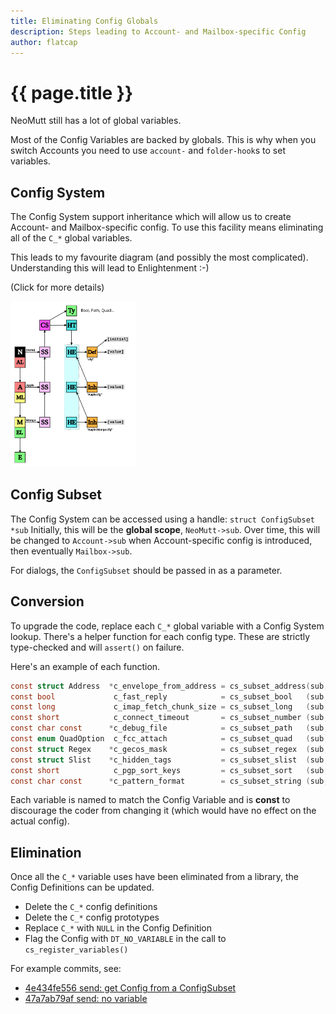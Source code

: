 ```yaml
---
title: Eliminating Config Globals
description: Steps leading to Account- and Mailbox-specific Config
author: flatcap
---
```


# {{ page.title }}

NeoMutt still has a lot of global variables.

Most of the Config Variables are backed by globals.
This is why when you switch Accounts you need to use `account-` and `folder-hook`s to set variables.

## Config System

The Config System support inheritance which will allow us to create Account- and Mailbox-specific config.
To use this facility means eliminating all of the `C_*` global variables.


This leads to my favourite diagram (and possibly the most complicated).
Understanding this will lead to Enlightenment :-)

(Click for more details)

<a href="https://github.com/neomutt/gfx/blob/master/arch/README.md#config-and-inheritance"><img width="200" src="https://github.com/neomutt/gfx/raw/master/arch/config-arch.svg"></a>

## Config Subset

The Config System can be accessed using a handle: `struct ConfigSubset *sub`
Initially, this will be the **global scope**, `NeoMutt->sub`.
Over time, this will be changed to `Account->sub` when Account-specific config is introduced, then eventually `Mailbox->sub`.

For dialogs, the `ConfigSubset` should be passed in as a parameter.

## Conversion

To upgrade the code, replace each `C_*` global variable with a Config System lookup.
There's a helper function for each config type.
These are strictly type-checked and will `assert()` on failure.

Here's an example of each function.

```c
const struct Address  *c_envelope_from_address = cs_subset_address(sub, "envelope_from_address");
const bool             c_fast_reply            = cs_subset_bool   (sub, "fast_reply");
const long             c_imap_fetch_chunk_size = cs_subset_long   (sub, "imap_fetch_chunk_size");
const short            c_connect_timeout       = cs_subset_number (sub, "connect_timeout");
const char const      *c_debug_file            = cs_subset_path   (sub, "debug_file");
const enum QuadOption  c_fcc_attach            = cs_subset_quad   (sub, "fcc_attach");
const struct Regex    *c_gecos_mask            = cs_subset_regex  (sub, "gecos_mask");
const struct Slist    *c_hidden_tags           = cs_subset_slist  (sub, "hidden_tags");
const short            c_pgp_sort_keys         = cs_subset_sort   (sub, "pgp_sort_keys");
const char const      *c_pattern_format        = cs_subset_string (sub, "pattern_format");
```

Each variable is named to match the Config Variable and is **const** to discourage the coder from changing it (which would have no effect on the actual config).

## Elimination

Once all the `C_*` variable uses have been eliminated from a library, the Config
Definitions can be updated.

- Delete the `C_*` config definitions
- Delete the `C_*` config prototypes
- Replace `C_*` with `NULL` in the Config Definition
- Flag the Config with `DT_NO_VARIABLE` in the call to `cs_register_variables()`

For example commits, see:

- [4e434fe556 send: get Config from a ConfigSubset](https://github.com/neomutt/neomutt/commit/4e434fe5564430ad23d00eb7886f8b5283eefd4c)
- [47a7ab79af send: no variable](https://github.com/neomutt/neomutt/commit/47a7ab79af5b3e2755c0e75dda168664bf835135)
